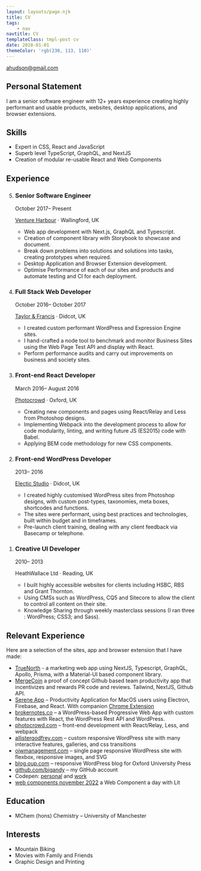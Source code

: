 ```yaml
---
layout: layouts/page.njk
title: CV
tags:
    - nav
navtitle: CV
templateClass: tmpl-post cv
date: 2018-01-01
themeColor: 'rgb(230, 113, 110)'
---
```


<div class="contact"><a href="mailto:ahudson@gmail.com">ahudson@gmail.com</a></div>

<h2 id="personal-statement">Personal Statement</h2>

<p>I am a senior software engineer with 12+ years experience creating highly performant and usable products, websites, desktop applications, and browser extensions.</p>

<h2 id="skills">Skills</h2>

<ul class="skills">
	<li>Expert in CSS, React and JavaScript</li>
	<li>Superb level TypeScript, GraphQL, and NextJS</li>
	<!-- <li>Next.js, Gatsby, Eleventy, and WordPress.</li> -->
	<li>Creation of modular re-usable React and Web Components</li>
	<!-- <li>Communication via Slack and documentation of code</li> -->
	<!-- <li>Website Performance Optimisation.</li> -->
	<!-- <li>Databases (Firebase and Postgres).</li> -->
	<!-- <li>Creation of e2e tests with Playwright</li> -->
	<!-- <li>Electron and Browser Extension development.</li> -->
</ul>

<h2 id="experience">Experience</h2>

<ol class="entrylist" reversed>
	<li class="entrylist__item h-event p-experience">
		<article class="entry">
			<div class="entry__header">
				<h3 class="entry__title p-name">Senior Software Engineer</h3>
				<p class="entry__time">
				<time class="dt-start" datetime="2017-10">October 2017</time
				><span>–</span> <span>Present</span>
				</p>
				<p class="entry__organization p-org h-card">
				<a
					href="https://www.ventureharbour.com"
					class="p-name u-url"
					target="_blank"
					rel="noopener noreferrer"
					>Venture Harbour</a>
				<span aria-hidden="true">·</span>
				<span class="p-location">Wallingford, UK</span>
				</p>
			</div>
		<div class="entry__content p-summary">
			<ul>
				<li>Web app development with Next.js, GraphQL and Typescript.</li>
				<li>Creation of component library with Storybook to showcase and document.</li>
				<li>Break down problems into solutions and solutions into tasks, creating prototypes when required.</li>
				<li>Desktop Application and Browser Extension development.</li>
				<li>Optimise Performance of each of our sites and products and automate testing and CI for each deployment.</li>
			</ul>
		</div>
		</article>
	</li>
	<li class="entrylist__item h-event p-experience">
		<article class="entry">
		<div class="entry__header">
			<h3 class="entry__title p-name">Full Stack Web Developer</h3>
			<p class="entry__time">
			<time class="dt-start" datetime="2016-10">October 2016</time
			><span>–</span> <time class="dt-end" datetime="2017-10">October 2017</time
			>
			</p>
			<p class="entry__organization p-org h-card">
			<a
				href="https://taylorandfrancis.com/"
				class="p-name u-url"
				target="_blank"
				rel="noopener noreferrer"
				>Taylor &amp; Francis</a
			>
			<span aria-hidden="true">·</span>
			<span class="p-location">Didcot, UK</span>
			</p>
		</div>
		<div class="entry__content p-summary">
			<ul>
				<li>I created custom performant WordPress and Expression Engine sites.</li>
				<li>I hand-crafted a node tool to benchmark and monitor Business Sites using the Web Page Test API and display with React.</li>
				<li>Perform performance audits and carry out improvements on business and society sites.</li>
			</ul>
		</div>
		</article>
	</li>
	<li class="entrylist__item h-event p-experience">
		<article class="entry">
		<div class="entry__header">
			<h3 class="entry__title p-name">Front-end React Developer</h3>
			<p class="entry__time">
			<time class="dt-start" datetime="2016-03">March 2016</time
			><span>–</span> <time class="dt-end" datetime="2016-08">August 2016</time
			>
			</p>
			<p class="entry__organization p-org h-card">
			<a
				href="https://www.photocrowd.com"
				class="p-name u-url"
				target="_blank"
				rel="noopener noreferrer"
				>Photocrowd</a
			>
			<span aria-hidden="true">·</span>
			<span class="p-location">Oxford, UK</span>
			</p>
		</div>
		<div class="entry__content p-summary">
			<ul>
				<li>Creating new components and pages using React/Relay and Less from Photoshop designs.</li>
				<li>Implementing Webpack into the development process to allow for code modularity, linting, and writing future JS (ES2015) code with Babel.</li>
				<li>Applying BEM code methodology for new CSS components.</li>
			</ul>
		</div>
		</article>
	</li>
	<li class="entrylist__item h-event p-experience">
		<article class="entry">
		<div class="entry__header">
			<h3 class="entry__title p-name">Front-end WordPress Developer</h3>
			<p class="entry__time">
			<time class="dt-start" datetime="2013-01">2013</time
			><span>–</span> <time class="dt-end" datetime="2016-02">2016</time
			>
			</p>
			<p class="entry__organization p-org h-card">
			<a
				href="https://www.electricstudio.co.uk"
				class="p-name u-url"
				target="_blank"
				rel="noopener noreferrer"
				>Electic Studio</a
			>
			<span aria-hidden="true">·</span>
			<span class="p-location">Didcot, UK</span>
			</p>
		</div>
		<div class="entry__content p-summary">
			<ul>
				<li>I created highly customised WordPress sites from Photoshop designs, with custom post-types, taxonomies, meta boxes, shortcodes and functions.</li>
				<li>The sites were performant, using best practices and technologies, built within budget and in timeframes.</li>
				<li>Pre-launch client training, dealing with any client feedback via Basecamp or telephone.</li>
			</ul>
		</div>
		</article>
	</li>
	<li class="entrylist__item h-event p-experience">
		<article class="entry">
		<div class="entry__header">
			<h3 class="entry__title p-name">Creative UI Developer</h3>
			<p class="entry__time">
			<time class="dt-start" datetime="2010-08">2010</time
			><span>–</span> <time class="dt-end" datetime="2013-01">2013</time
			>
			</p>
			<p class="entry__organization p-org h-card">
			HeathWallace Ltd
			<span aria-hidden="true">·</span>
			<span class="p-location">Reading, UK</span>
			</p>
		</div>
		<div class="entry__content p-summary">
			<ul>
				<li>I built highly accessible websites for clients including HSBC, RBS and Grant Thornton.</li>
				<li>Using CMSs such as WordPress, CQ5 and Sitecore to allow the client to control all content on their site.</li>
				<li>Knowledge Sharing through weekly masterclass sessions (I ran three : WordPress; CSS3; and Sass).</li>
			</ul>
		</div>
		</article>
	</li>
</ol>

<h2 id="relevant-experience">Relevant Experience</h2>

<p>Here are a selection of the sites, app and browser extension that I have made:</p>

<ul class="cv-portfolio-list">
	<li>
		<a href="https://truenorth.io" rel="noopener" target="_blank">TrueNorth</a> - a marketing web app using NextJS, Typescript, GraphQL, Apollo, Prisma, with a Material-UI based component library.
	</li>
	<li><a href="https://mergeco.in" target="_blank">MergeCoin</a> a proof of concept Github based team productivity app that incentivizes and rewards PR code and reviews. Tailwind, NextJS, Github API.</li>
	<li>
		<a href="https://www.sereneapp.com" rel="noopener" target="_blank">Serene App</a> – Productivity Application for MacOS users using Electron, Firebase, and React. With companion <a href="https://chrome.google.com/webstore/detail/serene-extension/nbealbhmmmaiiiddmianmjoecmipnjij" rel="noopener" target="_blank">Chrome Extension</a>
	</li>
	<li>
		<a href="https://brokernotes.co" rel="noopener" target="_blank">brokernotes.co</a> – a WordPress-based Progressive Web App with custom features with React, the WordPress Rest API and WordPress.
	</li>
	<!-- <li>
		<a href="https://www.ventureharbour.com" rel="noopener" target="_blank">ventureharbour.com</a> – turn into Progressive Web App (PWA) and add new features.
	</li> -->
	<li>
		<a href="https://www.photocrowd.com" rel="noopener" target="_blank">photocrowd.com</a> – front-end development with React/Relay, Less, and webpack
	</li>
	<!-- <li>
		<a href="https://electrichosting.net" rel="noopener" target="_blank">electrichosting.net</a> – WordPress site using ACF Pro so any part of the site was manageable by the client
	</li> -->
	<li>
		<a href="https://www.allistergodfrey.com/" rel="noopener" target="_blank">allistergodfrey.com</a> – custom responsive WordPress site with many interactive features, galleries, and css transitions
	</li>
	<li>
		<a href="https://www.ojwmanagement.com/" rel="noopener" target="_blank">ojwmanagement.com</a> – single page responsive WordPress site with flexbox, responsive images, and SVG
	</li>
	<li>
		<a href="https://blog.oup.com/" rel="noopener" target="_blank">blog.oup.com</a> – responsive WordPress blog for Oxford University Press
	</li>
	<!-- <li>
		<a href="https://www.isobelweddings.com/" rel="noopener" target="_blank">isobelweddings.com</a> – beautiful responsive Wedding Planner WordPress site
	</li> -->
	<!-- <li>
		<a href="https://www.epf.cc/" rel="noopener" target="_blank">epf.cc</a> – responsive single page WordPress site
	</li> -->
	<li>
		<a href="https://github.com/bigandy" rel="noopener" target="_blank">github.com/bigandy</a> – my GitHub account
	</li>
	<!-- <li>
		<a href="https://andrewhudson.dev" rel="noopener" target="_blank">andrewhudson.dev</a> – This site - powered currently by Astro using data exported from my old WordPress site.
	</li> -->
	<li>
		Codepen: <a href="https://codepen.io/bigandy" rel="noopener" target="_blank">personal</a> and <a href="https://codepen.io/ventureharbour" rel="noopener" target="_blank">work</a>
	</li>
	<li>
		<a href="https://web-components-november-2022.netlify.app" rel="noopener" target="_blank">web components november 2022</a> a Web Component a day with Lit
	</li>
</ul>

<h2 id="education">Education</h2>
	<ul class="p-grid">
		<li>MChem (hons) Chemistry – University of Manchester</li>
	</ul>
<h2 id="interests">Interests</h2>

<ul class="p-grid p-grid--halfs">
	<li>Mountain Biking</li>
	<li>Movies with Family and Friends</li>
	<li>Graphic Design and Printing</li>
</ul>
